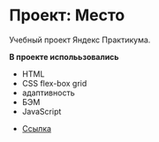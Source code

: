 # Проект: Место

Учебный проект Яндекс Практикума.

**В проекте исполььзовались**
- HTML
- CSS flex-box grid
- адаптивность
- БЭМ
- JavaScript

* [Ссылка](https://krasilya.github.io/mesto/)
